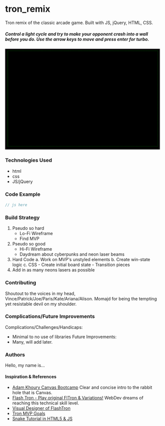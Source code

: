 # tron_remix
Tron remix of the classic arcade game. Built with JS, jQuery, HTML, CSS. 

##### Control a light cycle and try to make your opponent crash into a wall before you do. Use the arrow keys to move and press enter for turbo.

![Screenshot of initial grid on frontside](assets/images/initial-grid.png)

### Technologies Used
- html
- css
- JS/jQuery

### Code Example
```javascript
// js here
```
### Build Strategy
1. Pseudo so hard
    - Lo-Fi Wireframe
    - Find MVP
2. Pseudo so good
    - Hi-Fi Wireframe
    - Daydream about cyberpunks and neon laser beams
3. Hard Code
    a. Work on MVP's unstyled elements
    b. Create win-state logic
    c. CSS 
        - Create initial board state
        - Transition pieces
4. Add in as many neons lasers as possible

### Contributing
Shoutout to the voices in my head, Vince/Patrick/Joe/Paris/Kate/Ariana/Alison. Momajd for being the tempting yet resistable devil on my shoulder. 

### Complications/Future Improvements
Complications/Challenges/Handicaps: 
- Minimal to no use of libraries
Future Improvements: 
- Many, will add later.

### Authors
Hello, my name is...
#### Inspiration & References
- [Adam Khoury Canvas Bootcamp](https://www.youtube.com/watch?v=bCYz_N6BIPw&list=PLlkGN-8wjPHWYT_00xdUibDPfHZ3Zm8i3)
Clear and concise intro to the rabbit hole that is Canvas.
- [Flash Tron - Play original FlTron & Variations!](http://www.fltron.com/)
WebDev dreams of reaching this technical skill level.
- [Visual Designer of FlashTron](http://mefuzzy.com/)
- [Tron MVP Goals](https://scratch.mit.edu/projects/2596752/#editor)
- [Snake Tutorial in HTML5 & JS](https://youtu.be/4tkixl4Bt3I)
